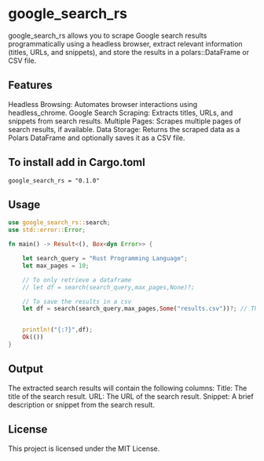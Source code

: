# google_search_rs

google_search_rs allows you to scrape Google search results programmatically using a headless browser, extract relevant information (titles, URLs, and snippets), and store the results in a polars::DataFrame or CSV file.

## Features
Headless Browsing: Automates browser interactions using headless_chrome.
Google Search Scraping: Extracts titles, URLs, and snippets from search results.
Multiple Pages: Scrapes multiple pages of search results, if available.
Data Storage: Returns the scraped data as a Polars DataFrame and optionally saves it as a CSV file.

## To install add in Cargo.toml
`google_search_rs = "0.1.0"`

## Usage

```rust
use google_search_rs::search;
use std::error::Error;

fn main() -> Result<(), Box<dyn Error>> {

    let search_query = "Rust Programming Language";
    let max_pages = 10;

    // To only retrieve a dataframe
    // let df = search(search_query,max_pages,None)?;

    // To save the results in a csv
    let df = search(search_query,max_pages,Some("results.csv"))?; // This will scrape the first ten pages of Google search results for "Rust Programming Language" and save the results in a CSV file called results.csv.


    println!("{:?}",df);
    Ok(())
}
```

## Output
The extracted search results will contain the following columns:
Title: The title of the search result.
URL: The URL of the search result.
Snippet: A brief description or snippet from the search result.

## License
This project is licensed under the MIT License.

